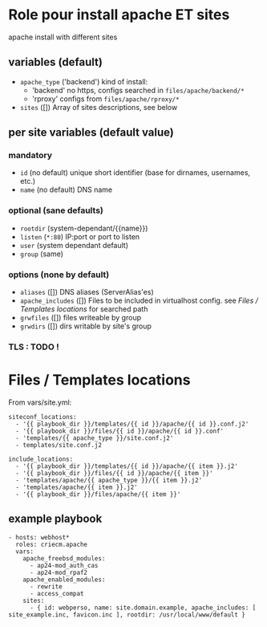 # Role pour install apache ET sites

apache install with different sites

## variables (default)

* `apache_type` ('backend')
  kind of install:
  * 'backend' no https, configs searched in `files/apache/backend/*`
  * 'rproxy' configs from `files/apache/rproxy/*`
* `sites` ([])
  Array of sites descriptions, see below

## per site variables (default value)

### mandatory
* `id` (no default)
  unique short identifier (base for dirnames, usernames, etc.)
* `name` (no default)
  DNS name

### optional (sane defaults)
* `rootdir` (system-dependant/{{name}})
* `listen` (`*:80`)
  IP:port or port to listen
* `user` (system dependant default)
* `group` (same)

### options (none by default)
* `aliases` ([])
  DNS aliases (ServerAlias'es)
* `apache_includes` ([])
  Files to be included in virtualhost config.
  see *Files / Templates locations* for searched path
* `grwfiles` ([])
  files writeable by group
* `grwdirs` ([])
  dirs writable by site's group

### TLS : TODO !

# Files / Templates locations
From vars/site.yml:
```
siteconf_locations:
  - '{{ playbook_dir }}/templates/{{ id }}/apache/{{ id }}.conf.j2'
  - '{{ playbook_dir }}/files/{{ id }}/apache/{{ id }}.conf'
  - 'templates/{{ apache_type }}/site.conf.j2'
  - templates/site.conf.j2

include_locations:
  - '{{ playbook_dir }}/templates/{{ id }}/apache/{{ item }}.j2'
  - '{{ playbook_dir }}/files/{{ id }}/apache/{{ item }}'
  - 'templates/apache/{{ apache_type }}/{{ item }}.j2'
  - 'templates/apache/{{ item }}.j2'
  - '{{ playbook_dir }}/files/apache/{{ item }}'
```

## example playbook
```
- hosts: webhost*
  roles: criecm.apache
  vars:
    apache_freebsd_modules:
      - ap24-mod_auth_cas
      - ap24-mod_rpaf2
    apache_enabled_modules:
      - rewrite
      - access_compat
    sites:
      - { id: webperso, name: site.domain.example, apache_includes: [ site_example.inc, favicon.inc ], rootdir: /usr/local/www/default }
```
